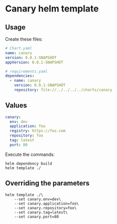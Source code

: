 # Canary helm template

## Usage

Create these files:

```yml
# Chart.yaml
name: canary
version: 0.0.1-SNAPSHOT
appVersion: 0.0.1-SNAPSHOT
```

```yml
# requirements.yaml
dependencies:
  - name: canary
    version: 0.0.1-SNAPSHOT
    repository: file://../../../../charts/canary
```

## Values

```yml
canary:
  env: dev
  application: foo
  registry: https://foo.com
  repository: foo
  tag: latest
  port: 80
```

Execute the commands:

```shell
helm dependency build
helm template ./
```

## Overriding the parameters

```shell
helm template ./\
    --set canary.env=dev\
    --set canary.application=foo\
    --set canary.repository=foo\
    --set canary.tag=latest\
    --set canary.port=80
```